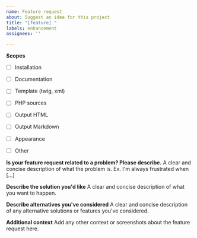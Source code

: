 ```yaml
---
name: Feature request
about: Suggest an idea for this project
title: "[feature] "
labels: enhancement
assignees: ''

---
```


**Scopes**
- [ ] Installation
- [ ] Documentation
- [ ] Template (twig, xml)
- [ ] PHP sources
- [ ] Output HTML
- [ ] Output Markdown
- [ ] Appearance
- [ ] Other


**Is your feature request related to a problem? Please describe.**
A clear and concise description of what the problem is. Ex. I'm always frustrated when [...]

**Describe the solution you'd like**
A clear and concise description of what you want to happen.

**Describe alternatives you've considered**
A clear and concise description of any alternative solutions or features you've considered.

**Additional context**
Add any other context or screenshots about the feature request here.
